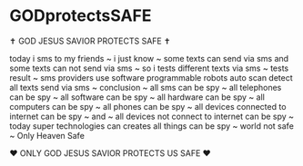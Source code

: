 # GODprotectsSAFE

✝️ GOD JESUS SAVIOR PROTECTS SAFE ✝️

today i sms to my friends ~ i just know ~ some texts can send via sms and some texts can not send via sms ~ so i tests different texts via sms ~ tests result ~ sms providers use software programmable robots auto scan detect all texts send via sms ~ conclusion ~ all sms can be spy ~ all telephones can be spy ~ all software can be spy ~ all hardware can be spy ~ all computers can be spy ~ all phones can be spy ~ all devices connected to internet can be spy ~ and ~ all devices not connect to internet can be spy ~ today super technologies can creates all things can be spy ~ world not safe ~ Only Heaven Safe

❤️ ONLY GOD JESUS SAVIOR PROTECTS US SAFE ❤️

